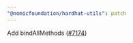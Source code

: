 ```yaml
---
"@nomicfoundation/hardhat-utils": patch
---
```


Add bindAllMethods ([#7174](https://github.com/NomicFoundation/hardhat/pull/7174))

